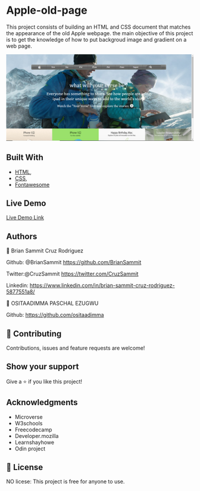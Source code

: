 # Apple-old-page

This project consists of building an HTML and CSS document that matches the appearance of the old Apple webpage. the main objective of this project is to get the knowledge of how to put backgroud image and gradient on a web page.

![screenshot](./screenshot.png)

## Built With

- [HTML](https://developer.mozilla.org/en-US/docs/Web/HTML),
- [CSS](https://www.w3schools.com/css/),
- [Fontawesome](https://fontawesome.com/)

## Live Demo

[Live Demo Link](https://raw.githack.com/ositaadimma/Apple-old-page/Apple-old/index.html)

## Authors

👤 Brian Sammit Cruz Rodriguez

Github: @BrianSammit https://github.com/BrianSammit

Twitter:@CruzSammit https://twitter.com/CruzSammit

Linkedin: https://www.linkedin.com/in/brian-sammit-cruz-rodriguez-5877551a8/

👤 OSITAADIMMA PASCHAL EZUGWU

Github: https://github.com/ositaadimma

## 🤝 Contributing

Contributions, issues and feature requests are welcome!

## Show your support

Give a ⭐️ if you like this project!

## Acknowledgments

- Microverse
- W3schools
- Freecodecamp
- Developer.mozilla
- Learnshayhowe
- Odin project

## 📝 License

NO licese: This project is free for anyone to use.
